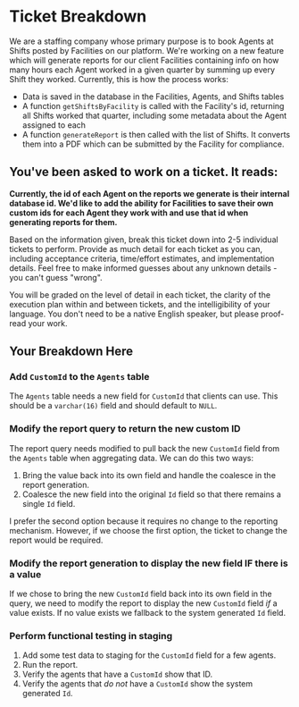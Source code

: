# Ticket Breakdown

We are a staffing company whose primary purpose is to book Agents at Shifts posted by Facilities on our platform. We're working on a new feature which will generate reports for our client Facilities containing info on how many hours each Agent worked in a given quarter by summing up every Shift they worked. Currently, this is how the process works:

- Data is saved in the database in the Facilities, Agents, and Shifts tables
- A function `getShiftsByFacility` is called with the Facility's id, returning all Shifts worked that quarter, including some metadata about the Agent assigned to each
- A function `generateReport` is then called with the list of Shifts. It converts them into a PDF which can be submitted by the Facility for compliance.

## You've been asked to work on a ticket. It reads:

**Currently, the id of each Agent on the reports we generate is their internal database id. We'd like to add the ability for Facilities to save their own custom ids for each Agent they work with and use that id when generating reports for them.**

Based on the information given, break this ticket down into 2-5 individual tickets to perform. Provide as much detail for each ticket as you can, including acceptance criteria, time/effort estimates, and implementation details. Feel free to make informed guesses about any unknown details - you can't guess "wrong".

You will be graded on the level of detail in each ticket, the clarity of the execution plan within and between tickets, and the intelligibility of your language. You don't need to be a native English speaker, but please proof-read your work.

## Your Breakdown Here

### Add `CustomId` to the `Agents` table

The `Agents` table needs a new field for `CustomId` that clients can use. This should be a `varchar(16)` field and should default to `NULL`.

### Modify the report query to return the new custom ID

The report query needs modified to pull back the new `CustomId` field from the `Agents` table when aggregating data. We can do this two ways:

1. Bring the value back into its own field and handle the coalesce in the report generation.
2. Coalesce the new field into the original `Id` field so that there remains a single `Id` field.

I prefer the second option because it requires no change to the reporting mechanism. However, if we choose the first option, the ticket to change the report would be required.

### Modify the report generation to display the new field IF there is a value

If we chose to bring the new `CustomId` field back into its own field in the query, we need to modify the report to display the new `CustomId` field _if_ a value exists. If no value exists we fallback to the system generated `Id` field.

### Perform functional testing in staging

1. Add some test data to staging for the `CustomId` field for a few agents.
2. Run the report.
3. Verify the agents that have a `CustomId` show that ID.
4. Verify the agents that _do not_ have a `CustomId` show the system generated `Id`.
